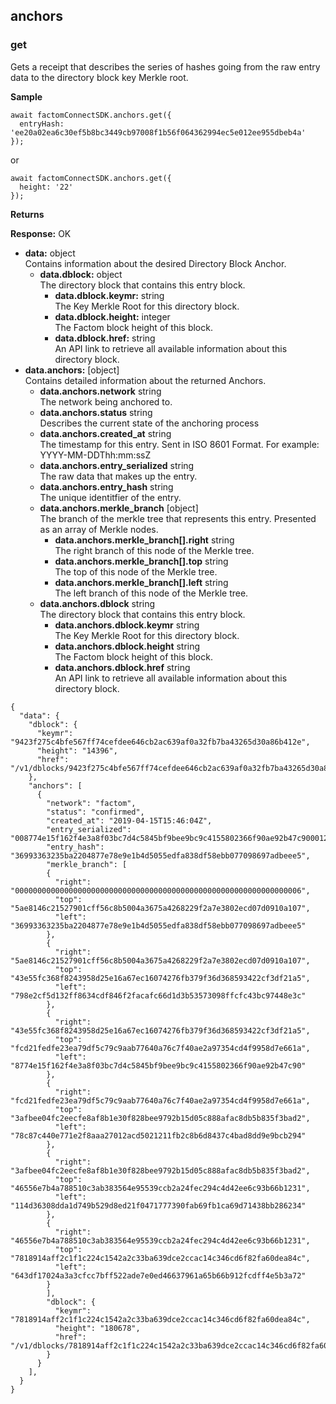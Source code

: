anchors <a name="anchors"></a>
-------
### get <a name="getAnchors"></a>

Gets a receipt that describes the series of hashes going from the raw entry data to the directory block key Merkle root.

**Sample**
```JS
await factomConnectSDK.anchors.get({
  entryHash: 'ee20a02ea6c30ef5b8bc3449cb97008f1b56f064362994ec5e012ee955dbeb4a'
});
```
or
```JS
await factomConnectSDK.anchors.get({
  height: '22'
});
```

**Returns**

**Response:** OK
-   **data:** object </br> Contains information about the desired Directory Block Anchor.
	-   **data.dblock:** object </br> The directory block that contains this entry block.
	    -   **data.dblock.keymr:** string </br> The Key Merkle Root for this directory block.
	    -   **data.dblock.height:** integer </br> The Factom block height of this block.
	    -   **data.dblock.href:** string </br> An API link to retrieve all available information about this directory block.
  -   **data.anchors:** [object] </br> Contains detailed information about the returned Anchors.
      -   **data.anchors.network** string </br> The network being anchored to.
      -   **data.anchors.status** string </br> Describes the current state of the anchoring process
      -   **data.anchors.created_at** string </br> The timestamp for this entry. Sent in ISO 8601 Format. For example: YYYY-MM-DDThh:mm:ssZ
      -   **data.anchors.entry_serialized** string </br> The raw data that makes up the entry.
      -   **data.anchors.entry_hash** string </br> The unique identitfier of the entry.
      -   **data.anchors.merkle_branch** [object] </br> The branch of the merkle tree that represents this entry. Presented as an array of Merkle nodes.
          -   **data.anchors.merkle_branch[].right** string </br> The right branch of this node of the Merkle tree.
          -   **data.anchors.merkle_branch[].top** string </br> The top of this node of the Merkle tree.
          -   **data.anchors.merkle_branch[].left** string </br> The left branch of this node of the Merkle tree.
      -   **data.anchors.dblock** string </br> The directory block that contains this entry block.
          -   **data.anchors.dblock.keymr** string </br> The Key Merkle Root for this directory block.
          -   **data.anchors.dblock.height** string </br> The Factom block height of this block.
          -   **data.anchors.dblock.href** string </br> An API link to retrieve all available information about this directory block.

```JS
{
  "data": {
    "dblock": {
      "keymr": "9423f275c4bfe567ff74cefdee646cb2ac639af0a32fb7ba43265d30a86b412e",
      "height": "14396",
      "href": "/v1/dblocks/9423f275c4bfe567ff74cefdee646cb2ac639af0a32fb7ba43265d30a86b412e",
    },
    "anchors": [
      {
        "network": "factom",
        "status": "confirmed",
        "created_at": "2019-04-15T15:46:04Z",
        "entry_serialized": "008774e15f162f4e3a8f03bc7d4c5845bf9bee9bc9c4155802366f90ae92b47c900012000474657374000474657374000474657374746573740a",
        "entry_hash": "36993363235ba2204877e78e9e1b4d5055edfa838df58ebb077098697adbeee5",
        "merkle_branch": [
        {
          "right": "0000000000000000000000000000000000000000000000000000000000000006",
          "top": "5ae8146c21527901cff56c8b5004a3675a4268229f2a7e3802ecd07d0910a107",
          "left": "36993363235ba2204877e78e9e1b4d5055edfa838df58ebb077098697adbeee5"
        },
        {
          "right": "5ae8146c21527901cff56c8b5004a3675a4268229f2a7e3802ecd07d0910a107",
          "top": "43e55fc368f8243958d25e16a67ec16074276fb379f36d368593422cf3df21a5",
          "left": "798e2cf5d132ff8634cdf846f2facafc66d1d3b53573098ffcfc43bc97448e3c"
        },
        {
          "right": "43e55fc368f8243958d25e16a67ec16074276fb379f36d368593422cf3df21a5",
          "top": "fcd21fedfe23ea79df5c79c9aab77640a76c7f40ae2a97354cd4f9958d7e661a",
          "left": "8774e15f162f4e3a8f03bc7d4c5845bf9bee9bc9c4155802366f90ae92b47c90"
        },
        {
          "right": "fcd21fedfe23ea79df5c79c9aab77640a76c7f40ae2a97354cd4f9958d7e661a",
          "top": "3afbee04fc2eecfe8af8b1e30f828bee9792b15d05c888afac8db5b835f3bad2",
          "left": "78c87c440e771e2f8aaa27012acd5021211fb2c8b6d8437c4bad8dd9e9bcb294"
        },
        {
          "right": "3afbee04fc2eecfe8af8b1e30f828bee9792b15d05c888afac8db5b835f3bad2",
          "top": "46556e7b4a788510c3ab383564e95539ccb2a24fec294c4d42ee6c93b66b1231",
          "left": "114d36308dda1d749b529d8ed21f0471777390fab69fb1ca69d71438bb286234"
        },
        {
          "right": "46556e7b4a788510c3ab383564e95539ccb2a24fec294c4d42ee6c93b66b1231",
          "top": "7818914aff2c1f1c224c1542a2c33ba639dce2ccac14c346cd6f82fa60dea84c",
          "left": "643df17024a3a3cfcc7bff522ade7e0ed46637961a65b66b912fcdff4e5b3a72"
        }
        ],
        "dblock": {
          "keymr": "7818914aff2c1f1c224c1542a2c33ba639dce2ccac14c346cd6f82fa60dea84c",
          "height": "180678",
          "href": "/v1/dblocks/7818914aff2c1f1c224c1542a2c33ba639dce2ccac14c346cd6f82fa60dea84c",
        }
      }
    ],
  }
}
```
